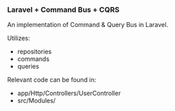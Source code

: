 ### Laravel + Command Bus + CQRS

An implementation of Command & Query Bus in Laravel.

Utilizes:
- repositories
- commands
- queries

Relevant code can be found in:
- app/Http/Controllers/UserController
- src/Modules/
